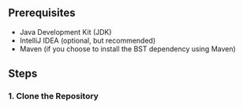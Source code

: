 ## Prerequisites
- Java Development Kit (JDK)
- IntelliJ IDEA (optional, but recommended)
- Maven (if you choose to install the BST dependency using Maven)

## Steps

### 1. Clone the Repository

```bash
